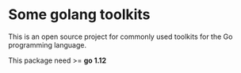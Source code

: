 Some golang toolkits
===========

This is an open source project for commonly used toolkits for the Go programming language.

This package need >= **go 1.12**